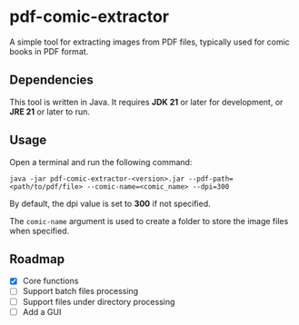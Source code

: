 # pdf-comic-extractor

A simple tool for extracting images from PDF files, typically used for comic books in PDF format.

## Dependencies

This tool is written in Java. It requires **JDK 21** or later for development, or **JRE 21** or later to run.

## Usage

Open a terminal and run the following command:

```shell
java -jar pdf-comic-extractor-<version>.jar --pdf-path=<path/to/pdf/file> --comic-name=<comic_name> --dpi=300
```

By default, the dpi value is set to **300** if not specified.

The `comic-name` argument is used to create a folder to store the image files when specified.

## Roadmap

- [x] Core functions
- [ ] Support batch files processing
- [ ] Support files under directory processing
- [ ] Add a GUI
